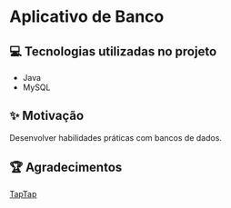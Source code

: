 # Aplicativo de Banco

## 💻 Tecnologias utilizadas no projeto

- Java
- MySQL

## ✨ Motivação

Desenvolver habilidades práticas com bancos de dados.

## 🏆 Agradecimentos

[TapTap](https://www.youtube.com/@TapTap_196)

